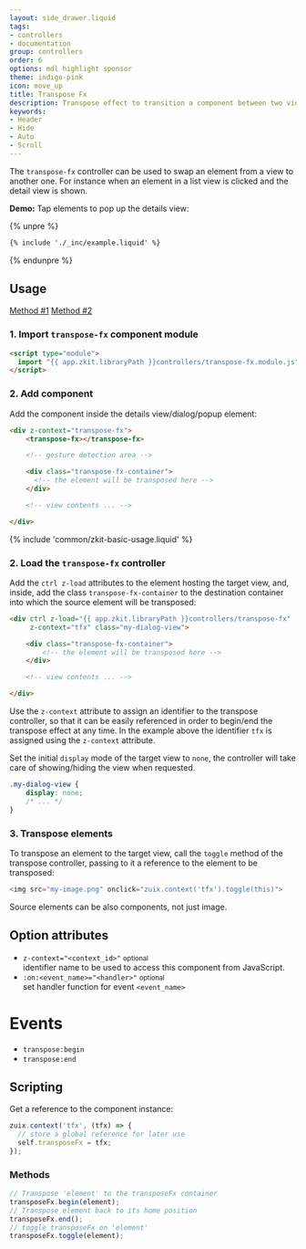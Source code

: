 ```yaml
---
layout: side_drawer.liquid
tags:
- controllers
- documentation
group: controllers
order: 6
options: mdl highlight sponsor
theme: indigo-pink
icon: move_up
title: Transpose Fx
description: Transpose effect to transition a component between two views
keywords:
- Header
- Hide
- Auto
- Scroll
---
```


The `transpose-fx` controller can be used to swap an element from a view to another one.
For instance when an element in a list view is clicked and the detail view is shown.


**Demo:** Tap elements to pop up the details view:

{% unpre %}
```html
{% include './_inc/example.liquid' %}
```
{% endunpre %}


<!--
<div layout="row center-center">
  <video controls autoplay loop width="100%" style="max-width: 560px">
    <source src="transpose-fx-example.m4v" type="video/webm">
  </video>
</div> 
-->

## Usage

<div class="mdl-tabs mdl-js-tabs mdl-js-ripple-effect">
  <div class="mdl-tabs__tab-bar" layout="row top-left">
      <a href="#module" class="mdl-tabs__tab is-active">Method #1</a>
      <a href="#script" class="mdl-tabs__tab">Method #2</a>
  </div>
  <div class="mdl-tabs__panel is-active" id="module">

### 1. Import `transpose-fx` component module

```html
<script type="module">
  import "{{ app.zkit.libraryPath }}controllers/transpose-fx.module.js";
</script>
```

### 2. Add component

Add the component inside the details view/dialog/popup element:

```html
<div z-context="transpose-fx">
    <transpose-fx></transpose-fx>

    <!-- gesture detection area -->

    <div class="transpose-fx-container">
      <!-- the element will be transposed here -->
    </div>

    <!-- view contents ... -->

</div>
```

  </div>
  <div class="mdl-tabs__panel" id="script">


{% include 'common/zkit-basic-usage.liquid' %}

### 2. Load the `transpose-fx` controller

Add the `ctrl z-load` attributes to the element hosting the target view, and, inside, add the class
`transpose-fx-container` to the destination container into which the source element will be transposed:

```html
<div ctrl z-load="{{ app.zkit.libraryPath }}controllers/transpose-fx"
     z-context="tfx" class="my-dialog-view">

    <div class="transpose-fx-container">
        <!-- the element will be transposed here -->
    </div>

    <!-- view contents ... -->

</div>
```

  </div>
</div>


Use the `z-context` attribute to assign an identifier to the transpose controller, so that it can be easily referenced
in order to begin/end the transpose effect at any time. In the example above the identifier `tfx` is assigned using the
`z-context` attribute.

Set the initial `display` mode of the target view to `none`, the controller will take care of showing/hiding the
view when requested.

```css
.my-dialog-view {
    display: none;
    /* ... */
}
```


### 3. Transpose elements

To transpose an element to the target view, call the `toggle` method of the transpose controller,
passing to it a reference to the element to be transposed:

```js
<img src="my-image.png" onclick="zuix.context('tfx').toggle(this)">
```

Source elements can be also components, not just image.


## Option attributes

- `z-context="<context_id>"` <small>optional</small>  
  identifier name to be used to access this component from JavaScript.
- `:on:<event_name>="<handler>"` <small>optional</small>  
  set handler function for event `<event_name>`


# Events

- `transpose:begin`
- `transpose:end`


## Scripting

Get a reference to the component instance:

```js
zuix.context('tfx', (tfx) => {
  // store a global reference for later use
  self.transposeFx = tfx;
});
```

### Methods

```js
// Transpose 'element' to the transposeFx container
transposeFx.begin(element);
// Transpose element back to its home position
transposeFx.end();
// toggle transposeFx on 'element'
transposeFx.toggle(element);
```
